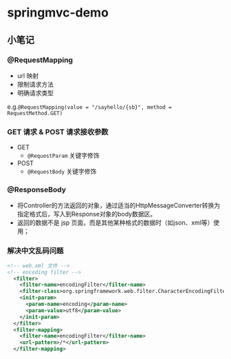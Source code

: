 # springmvc-demo

## 小笔记
### @RequestMapping
* url 映射
* 限制请求方法
* 明确请求类型

e.g.`@RequestMapping(value = "/sayhello/{sb}", method = RequestMethod.GET)`

### GET 请求 & POST 请求接收参数
* GET
	* `@RequestParam` 关键字修饰
* POST
	* `@RequestBody` 关键字修饰

### @ResponseBody
* 将Controller的方法返回的对象，通过适当的HttpMessageConverter转换为指定格式后，写入到Response对象的body数据区。
* 返回的数据不是 jsp 页面，而是其他某种格式的数据时（如json、xml等）使用；

### 解决中文乱码问题
``` xml
<!-- web.xml 文件 -->
<!-- encoding filter -->
  <filter>
    <filter-name>encodingFilter</filter-name>
    <filter-class>org.springframework.web.filter.CharacterEncodingFilter</filter-class>
    <init-param>
      <param-name>encoding</param-name>
      <param-value>utf8</param-value>
    </init-param>
  </filter>
  <filter-mapping>
    <filter-name>encodingFilter</filter-name>
    <url-pattern>/*</url-pattern>
  </filter-mapping>
```